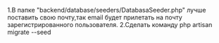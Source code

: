 
1.В папке "backend/database/seeders/DatabasaSeeder.php" лучше поставить свою почту,так email будет прилетать на почту зарегистрированного пользователя.
2.Сделать команду php artisan migrate --seed
